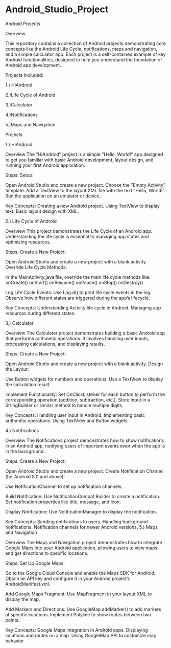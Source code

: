 # Android_Studio_Project
Android Projects

Overview

This repository contains a collection of Android projects demonstrating core concepts like the Android Life Cycle, notifications, maps and navigation, and a simple calculator app. Each project is a self-contained example of key Android functionalities, designed to help you understand the foundation of
Android app development.

Projects Included:

1.) HiAndroid

2.)Life Cycle of Android

3.)Calculator

4.)Notifications

5.)Maps and Navigation

Projects

1.) HiAndroid

Overview
The "HiAndroid" project is a simple "Hello, World!" app designed to get you familiar with basic Android development, layout design, and running your first Android application.

Steps:
Setup:

Open Android Studio and create a new project.
Choose the "Empty Activity" template.
Add a TextView to the layout XML file with the text "Hello, World!".
Run the application on an emulator or device.

Key Concepts:
Creating a new Android project.
Using TextView to display text.
Basic layout design with XML.

2.) Life Cycle of Android

Overview
This project demonstrates the Life Cycle of an Android app. Understanding the life cycle is essential to managing app states and optimizing resources.

Steps:
Create a New Project:

Open Android Studio and create a new project with a blank activity.
Override Life Cycle Methods:

In the MainActivity.java file, override the main life cycle methods like:
onCreate()
onStart()
onResume()
onPause()
onStop()
onDestroy()

Log Life Cycle Events:
Use Log.d() to print life cycle events in the log.
Observe how different states are triggered during the app’s lifecycle.

Key Concepts:
Understanding Activity life cycle in Android.
Managing app resources during different states.

3.) Calculator

Overview
The Calculator project demonstrates building a basic Android app that performs arithmetic operations. It involves handling user inputs, processing calculations, and displaying results.

Steps:
Create a New Project:

Open Android Studio and create a new project with a blank activity.
Design the Layout:

Use Button widgets for numbers and operations.
Use a TextView to display the calculation result.

Implement Functionality:
Set OnClickListener for each button to perform the corresponding operation (addition, subtraction, etc.).
Store input in a StringBuilder or similar method to handle multiple digits.

Key Concepts:
Handling user input in Android.
Implementing basic arithmetic operations.
Using TextView and Button widgets.

4.) Notifications

Overview
The Notifications project demonstrates how to show notifications in an Android app, notifying users of important events even when the app is in the background.

Steps:
Create a New Project:

Open Android Studio and create a new project.
Create Notification Channel (for Android 8.0 and above):

Use NotificationChannel to set up notification channels.

Build Notification:
Use NotificationCompat.Builder to create a notification.
Set notification properties like title, message, and icon.

Display Notification:
Use NotificationManager to display the notification.

Key Concepts:
Sending notifications to users.
Handling background notifications.
Notification channels for newer Android versions.
5.) Maps and Navigation

Overview
The Maps and Navigation project demonstrates how to integrate Google Maps into your Android application, allowing users to view maps and get directions to specific locations.

Steps:
Set Up Google Maps:

Go to the Google Cloud Console and enable the Maps SDK for Android.
Obtain an API key and configure it in your Android project’s AndroidManifest.xml.

Add Google Maps Fragment:
Use MapFragment in your layout XML to display the map.

Add Markers and Directions:
Use GoogleMap.addMarker() to add markers at specific locations.
Implement Polyline to show routes between two points.

Key Concepts:
Google Maps integration in Android apps.
Displaying locations and routes on a map.
Using GoogleMap API to customize map behavior

